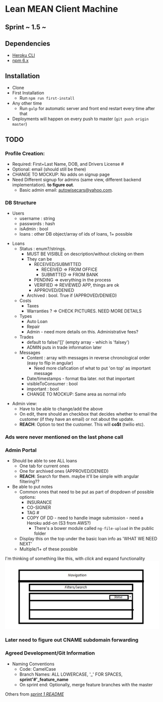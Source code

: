 # Lean MEAN Client Machine

## Sprint ~ 1.5 ~

## Dependencies
- [Heroku CLI](https://devcenter.heroku.com/articles/heroku-cli)
- [npm 6.x](https://nodejs.org/en/)

## Installation
- Clone
- First Installation
    - Run `npm run first-install`
- Any other time
    - Run `gulp` for automatic server and front end restart every time after that
- Deployments will happen on every push to master (`git push origin master`)

## TODO
### Profile Creation:
- Required: First+Last Name, DOB, and Drivers License #
- Optional: email (should still be there)
- CHANGE TO MOCKUP: No adds on signup page
- Need Different signup for admins (same view, different backend implementation). **to figure out**.
    - Basic admin email: autowisecars@yahoo.com. 

### DB Structure
- Users
    + username : string
    + passwords : hash
    + isAdmin : bool
    + loans : other DB object/array of ids of loans, 1+ possible

+ Loans
    - Status : enum?/strings. 
        - MUST BE VISIBLE on description/without clicking on them
        - They can be
            + RECEIVED/SUBMITTED
                - RECEIVED => FROM OFFICE
                - SUBMITTED => FROM BANK
            + PENDING => everything in the process
            + VERIFIED => REVIEWED APP, things are ok
            + APPROVED/DENIED
        + Archived : bool. True if (APPROVED/DENIED)
    - Costs
        - Taxes
        - Warranties ? => CHECK PICTURES. NEED MORE DETAILS
    - Types
        - Auto Loan
        - Repair
        - Admin - need more details on this. Administrative fees?
    - Trades
        - default to false/'[]' (empty array - which is 'falsey')
        - ADMIN puts in trade information later
    - Messages
        - Content : array with messages in reverse chronological order (easy to flip in angular)
            + Need more clafication of what to put 'on top' as important message
        - Date/timestamps - format tba later. not that important
        - visibleToConsumer : bool
        - important : bool
        - CHANGE TO MOCKUP: Same area as normal info

* Admin view:
    - Have to be able to change/add the above
    - On edit, there should an checkbox that decides whether to email the customer (if they have an email) or not about the update.
    - **REACH**: Option to text the customer. This will **co$t** (twilio etc).

### Ads were never mentioned on the last phone call

### Admin Portal
- Should be able to see ALL loans
    + One tab for current ones
    + One for archived ones (APPROVED/DENIED)
    + **REACH**: Search for them. maybe it'll be simple with angular filtering??
- Be able to put notes
    - Common ones that need to be put as part of dropdown of possible options:
        - INSURANCE
        - CO-SIGNER
        - TAG #
        - COPY OF DD - need to handle image submission - need a Heroku add-on (S3 from AWS?)
            + There's a bower module called `ng-file-upload` in the public folder
    - Display this on the top under the basic loan info as 'WHAT WE NEED NEXT'
    - Multiple/1+ of these possible

I'm thinking of something like this, with *click* and expand functionality
![bleh_mockup](blah_mockup.png)

### Later need to figure out CNAME subdomain forwarding

### Agreed Development/Git Information
- Naming Conventions
    - Code: CamelCase
    - Branch Names: ALL LOWERCASE, '_' FOR SPACES, **sprint'#'_feature_name**
    - On sprint end: Optionally, merge feature branches with the master

Others from [*sprint 1 README*](https://github.com/MEAN-Script-Org/sprint1/blob/master/README.md)

